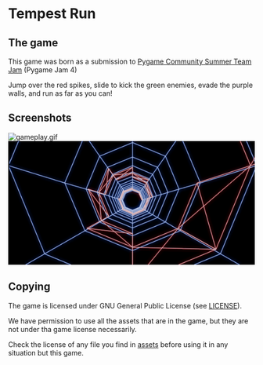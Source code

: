 # Tempest Run

## The game

This game was born as a submission to [Pygame Community Summer Team Jam](https://itch.io/jam/pygame-community-summer-team-jam) (Pygame Jam 4)

Jump over the red spikes, slide to kick the green enemies, evade the purple walls, and run as far as you can!

## Screenshots

![gameplay.gif](images/gameplay.gif?raw=true "gameplay")
![zoom.gif](images/zoom.gif?raw=true "zoom")

## Copying

The game is licensed under GNU General Public License (see [LICENSE](LICENSE)).

We have permission to use all the assets that are in the game, but they are not under tha game license necessarily.

Check the license of any file you find in [assets](assets) before using it in any situation but this game.
